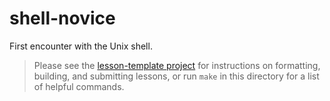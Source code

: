 shell-novice
============

First encounter with the Unix shell.

> Please see the [lesson-template project][lesson-template]
> for instructions on formatting, building, and submitting lessons,
> or run `make` in this directory for a list of helpful commands.

[lesson-template]: https://github.com/swcarpentry/lesson-template
